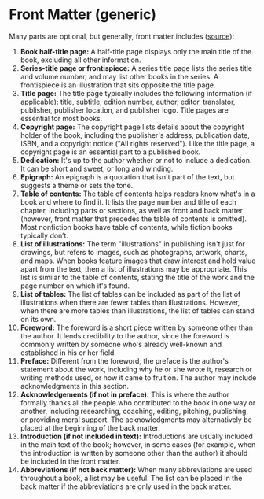 # Front Matter (generic)

Many parts are optional, but generally, front matter includes ([source]()): 

1. **Book half-title page:** A half-title page displays only the main title of the book, excluding all other information.
2. **Series-title page or frontispiece:** A series title page lists the series title and volume number, and may list other books in the series. A frontispiece is an illustration that sits opposite the title page.
3. **Title page:** The title page typically includes the following information (if applicable): title, subtitle, edition number, author, editor, translator, publisher, publisher location, and publisher logo. Title pages are essential for most books.
4. **Copyright page:** The copyright page lists details about the copyright holder of the book, including the publisher's address, publication date, ISBN, and a copyright notice ("All rights reserved"). Like the title page, a copyright page is an essential part to a published book.
5. **Dedication:** It's up to the author whether or not to include a dedication. It can be short and sweet, or long and winding.
6. **Epigraph:** An epigraph is a quotation that isn't part of the text, but suggests a theme or sets the tone.
7. **Table of contents:** The table of contents helps readers know what's in a book and where to find it. It lists the page number and title of each chapter, including parts or sections, as well as front and back matter (however, front matter that precedes the table of contents is omitted). Most nonfiction books have table of contents, while fiction books typically don’t.
8. **List of illustrations:** The term "illustrations" in publishing isn't just for drawings, but refers to images, such as photographs, artwork, charts, and maps. When books feature images that draw interest and hold value apart from the text, then a list of illustrations may be appropriate. This list is similar to the table of contents, stating the title of the work and the page number on which it's found.
9. **List of tables:** The list of tables can be included as part of the list of illustrations when there are fewer tables than illustrations. However, when there are more tables than illustrations, the list of tables can stand on its own.
10. **Foreword:** The foreword is a short piece written by someone other than the author. It lends credibility to the author, since the foreword is commonly written by someone who's already well-known and established in his or her field.
11. **Preface:** Different from the foreword, the preface is the author's statement about the work, including why he or she wrote it, research or writing methods used, or how it came to fruition. The author may include acknowledgments in this section.
12. **Acknowledgements (if not in preface):** This is where the author formally thanks all the people who contributed to the book in one way or another, including researching, coaching, editing, pitching, publishing, or providing moral support. The acknowledgments may alternatively be placed at the beginning of the back matter.
13. **Introduction (if not included in text):** Introductions are usually included in the main text of the book; however, in some cases (for example, when the introduction is written by someone other than the author) it should be included in the front matter.
14. **Abbreviations (if not back matter):** When many abbreviations are used throughout a book, a list may be useful. The list can be placed in the back matter if the abbreviations are only used in the back matter.